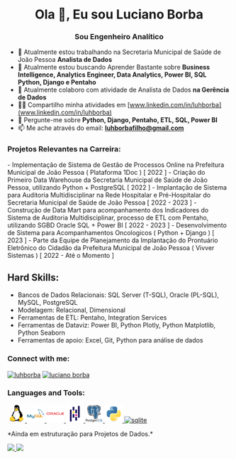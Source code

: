 <h1 align="center">Ola 👋, Eu sou Luciano Borba</h1>
<h3 align="center">Sou Engenheiro Analítico</h3>

- 🔭 Atualmente estou trabalhando na Secretaria Municipal de Saúde de João Pessoa **Analista de Dados**
- 🌱 Atualmente estou buscando Aprender Bastante sobre **Business Intelligence, Analytics Engineer, Data Analytics, Power BI, SQL Python, Django e Pentaho**
- 👯 Atualmente colaboro com atividade de Analista de Dados **na Gerência de Dados**
- 👨‍💻 Compartilho minha atividades em [www.linkedin.com/in/luhborba](www.linkedin.com/in/luhborba)
- 💬 Pergunte-me sobre **Python, Django, Pentaho, ETL, SQL, Power BI**
- 📫 Me ache através do email: **luhborbafilho@gmail.com**
  
<h3 align="left">Projetos Relevantes na Carreira:</h3>
<p align="left">
  -  Implementação de Sistema de Gestão de Processos Online na Prefeitura Municipal de João Pessoa ( Plataforma 1Doc ) [ 2022 ] 
  -  Criação do Primeiro Data Warehouse da Secretaria Municipal de Saúde de João Pessoa, utilizando Python + PostgreSQL [ 2022 ] 
  -  Implantação de Sistema para Auditoria Multidisciplinar na Rede Hospitalar e Pré-Hospitalar do Secretaria Municipal de Saúde de João Pessoa [ 2022 - 2023 ]
  -  Construção de Data Mart para acompanhamento dos Indicadores do Sistema de Auditoria Multidisciplinar, processo de ETL com Pentaho, utilizando SGBD Oracle SQL + Power BI [ 2022 - 2023 ]
  -  Desenvolvimento de Sistema para Acompanhamentos Oncologicos ( Python + Django ) [ 2023 ]
  -  Parte da Equipe de Planejamento da Implantação do Prontuário Eletrônico do Cidadão da Prefeitura Municipal de João Pessoa ( Vivver Sistemas ) [ 2022 - Até o Momento ]

## Hard Skills:
- Bancos de Dados Relacionais: SQL Server (T-SQL), Oracle (PL-SQL), MySQL, PostgreSQL
- Modelagem: Relacional, Dimensional
- Ferramentas de ETL: Pentaho, Integration Services
- Ferramentas de Dataviz: Power BI, Python Plotly, Python Matplotlib, Python Seaborn
- Ferramentas de apoio: Excel, Git, Python para análise de dados

<h3 align="left">Connect with me:</h3>
<p align="left">
<a href="https://linkedin.com/in/luhborba" target="blank"><img align="center" src="https://raw.githubusercontent.com/rahuldkjain/github-profile-readme-generator/master/src/images/icons/Social/linked-in-alt.svg" alt="luhborba" height="30" width="40" /></a>
<a href="https://www.youtube.com/c/luciano borba" target="blank"><img align="center" src="https://raw.githubusercontent.com/rahuldkjain/github-profile-readme-generator/master/src/images/icons/Social/youtube.svg" alt="luciano borba" height="30" width="40" /></a>
</p>

<h3 align="left">Languages and Tools:</h3>
<p align="left"> <a href="https://www.linux.org/" target="_blank" rel="noreferrer"> <img src="https://raw.githubusercontent.com/devicons/devicon/master/icons/linux/linux-original.svg" alt="linux" width="40" height="40"/> </a> <a href="https://www.mysql.com/" target="_blank" rel="noreferrer"> <img src="https://raw.githubusercontent.com/devicons/devicon/master/icons/mysql/mysql-original-wordmark.svg" alt="mysql" width="40" height="40"/> </a> <a href="https://www.oracle.com/" target="_blank" rel="noreferrer"> <img src="https://raw.githubusercontent.com/devicons/devicon/master/icons/oracle/oracle-original.svg" alt="oracle" width="40" height="40"/> </a> <a href="https://pandas.pydata.org/" target="_blank" rel="noreferrer"> <img src="https://raw.githubusercontent.com/devicons/devicon/2ae2a900d2f041da66e950e4d48052658d850630/icons/pandas/pandas-original.svg" alt="pandas" width="40" height="40"/> </a> <a href="https://www.postgresql.org" target="_blank" rel="noreferrer"> <img src="https://raw.githubusercontent.com/devicons/devicon/master/icons/postgresql/postgresql-original-wordmark.svg" alt="postgresql" width="40" height="40"/> </a> <a href="https://www.python.org" target="_blank" rel="noreferrer"> <img src="https://raw.githubusercontent.com/devicons/devicon/master/icons/python/python-original.svg" alt="python" width="40" height="40"/> </a> <a href="https://www.sqlite.org/" target="_blank" rel="noreferrer"> <img src="https://www.vectorlogo.zone/logos/sqlite/sqlite-icon.svg" alt="sqlite" width="40" height="40"/> </a> </p>

<p>*Ainda em estruturação para Projetos de Dados.*</p>

<div>
<a href="https://github.com/luhborba">
<img height="180em" src="https://github-readme-stats.vercel.app/api/top-langs/?username=luhborba&layout=compact&langs_count=7&theme=dracula"/>
<img height="180em" src="https://github-readme-stats.vercel.app/api?username=luhborba&show_icons=true&theme=dracula&include_all_commits=true&count_private=true"/>
</div>

<!---
luhborba/luhborba is a ✨ special ✨ repository because its `README.md` (this file) appears on your GitHub profile.
You can click the Preview link to take a look at your changes.
--->
